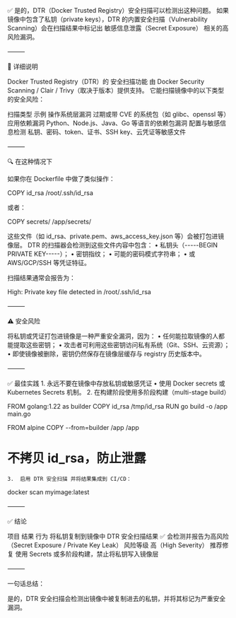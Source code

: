 ✅ 是的，DTR（Docker Trusted Registry）安全扫描可以检测出这种问题。
如果镜像中包含了私钥（private keys），DTR 的内置安全扫描（Vulnerability Scanning）会在扫描结果中标记出 敏感信息泄露（Secret Exposure） 相关的高风险漏洞。

⸻

🧩 详细说明

Docker Trusted Registry（DTR）的 安全扫描功能 由 Docker Security Scanning / Clair / Trivy（取决于版本）提供支持。
它能扫描镜像中的以下类型的安全风险：

扫描类型	示例
操作系统层漏洞	过期或带 CVE 的系统包（如 glibc、openssl 等）
应用依赖漏洞	Python、Node.js、Java、Go 等语言的依赖包漏洞
配置与敏感信息检测	私钥、密码、token、证书、SSH key、云凭证等敏感文件


⸻

🔍 在这种情况下

如果你在 Dockerfile 中做了类似操作：

COPY id_rsa /root/.ssh/id_rsa

或者：

COPY secrets/ /app/secrets/

这些文件（如 id_rsa、private.pem、aws_access_key.json 等）会被打包进镜像层。
DTR 的扫描器会检测到这些文件内容中包含：
	•	私钥头（-----BEGIN PRIVATE KEY-----）；
	•	密钥指纹；
	•	可能的密码模式字符串；
	•	或 AWS/GCP/SSH 等凭证特征。

扫描结果通常会报告为：

High: Private key file detected in /root/.ssh/id_rsa


⸻

⚠️ 安全风险

将私钥或凭证打包进镜像是一种严重安全漏洞，因为：
	•	任何能拉取镜像的人都能提取这些密钥；
	•	攻击者可利用这些密钥访问私有系统（Git、SSH、云资源）；
	•	即使镜像被删除，密钥仍然保存在镜像层缓存与 registry 历史版本中。

⸻

✅ 最佳实践
	1.	永远不要在镜像中存放私钥或敏感凭证
	•	使用 Docker secrets 或 Kubernetes Secrets 机制。
	2.	在构建阶段使用多阶段构建（multi-stage build）

FROM golang:1.22 as builder
COPY id_rsa /tmp/id_rsa
RUN go build -o /app main.go

FROM alpine
COPY --from=builder /app /app
# 不拷贝 id_rsa，防止泄露


	3.	启用 DTR 安全扫描 并将结果集成到 CI/CD：

docker scan myimage:latest



⸻

✅ 结论

项目	结果
行为	将私钥复制到镜像中
DTR 安全扫描结果	✅ 会检测并报告为高风险（Secret Exposure / Private Key Leak）
风险等级	高（High Severity）
推荐修复	使用 Secrets 或多阶段构建，禁止将私钥写入镜像层


⸻

一句话总结：

是的，DTR 安全扫描会检测出镜像中被复制进去的私钥，并将其标记为严重安全漏洞。